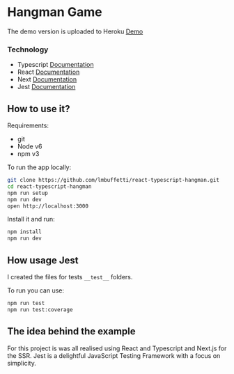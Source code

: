 # Hangman Game

The demo version is uploaded to Heroku [Demo](https://hangman-reactts.herokuapp.com/)

### Technology

- Typescript [Documentation](https://www.typescriptlang.org/)
- React [Documentation](https://reactjs.org/)
- Next [Documentation](https://nextjs.org/)
- Jest [Documentation](https://jestjs.io/)

## How to use it?

Requirements:
- git
- Node v6
- npm v3

To run the app locally:

```bash
git clone https://github.com/lmbuffetti/react-typescript-hangman.git
cd react-typescript-hangman
npm run setup
npm run dev
open http://localhost:3000
```

Install it and run:

```bash
npm install
npm run dev
```

## How usage Jest

I created the files for tests `__test__` folders.

To run you can use:

```bash
npm run test
npm run test:coverage
```

## The idea behind the example

For this project is was all realised using React and Typescript and Next.js for the SSR.
Jest is a delightful JavaScript Testing Framework with a focus on simplicity. 